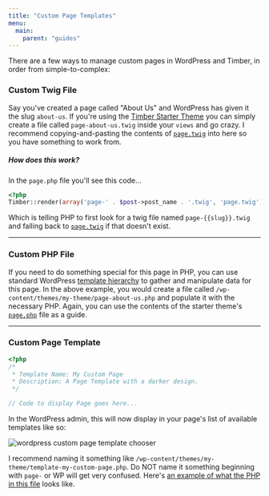 ```yaml
---
title: "Custom Page Templates"
menu:
  main:
    parent: "guides"
---
```


There are a few ways to manage custom pages in WordPress and Timber, in order from simple-to-complex:

### Custom Twig File
Say you've created a page called "About Us" and WordPress has given it the slug `about-us`. If you're using the [Timber Starter Theme](https://github.com/Upstatement/timber-starter-theme) you can simply create a file called `page-about-us.twig` inside your `views` and go crazy. I recommend copying-and-pasting the contents of [`page.twig`](https://github.com/Upstatement/timber-starter-theme/blob/master/views/page.twig) into here so you have something to work from.

##### How does this work?
In the `page.php` file you'll see this code...

```php
<?php
Timber::render(array('page-' . $post->post_name . '.twig', 'page.twig'), $context);
```

Which is telling PHP to first look for a twig file named `page-{{slug}}.twig` and falling back to [`page.twig`](https://github.com/Upstatement/timber-starter-theme/blob/master/views/page.twig) if that doesn't exist.

* * *

### Custom PHP File
If you need to do something special for this page in PHP, you can use standard WordPress [template hierarchy](http://codex.wordpress.org/Template_Hierarchy) to gather and manipulate data for this page. In the above example, you would create a file called `/wp-content/themes/my-theme/page-about-us.php` and populate it with the necessary PHP. Again, you can use the contents of the starter theme's [`page.php`](https://github.com/Upstatement/timber-starter-theme/blob/master/page.php) file as a guide.

* * *

### Custom Page Template
```php
<?php
/*
 * Template Name: My Custom Page
 * Description: A Page Template with a darker design.
 */

// Code to display Page goes here...
```

In the WordPress admin, this will now display in your page's list of available templates like so:

![wordpress custom page template chooser](http://codex.wordpress.org/images/thumb/a/a3/page-templates-pulldown-screenshot.png/180px-page-templates-pulldown-screenshot.png)

I recommend naming it something like `/wp-content/themes/my-theme/template-my-custom-page.php`. Do NOT name it something beginning with `page-` or WP will get very confused. Here's [an example of what the PHP in this file](https://github.com/Upstatement/blades/blob/master/template-person.php) looks like.

